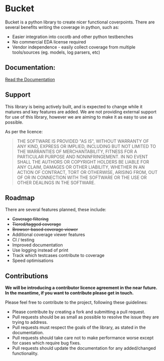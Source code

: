<!--
  ~ SPDX-License-Identifier: MIT
  ~ Copyright (c) 2023-2024 Vypercore. All Rights Reserved
  -->

# Bucket


Bucket is a python library to create nicer functional coverpoints. There are several benefits writing the coverage in python, such as:

* Easier integration into cocotb and other python testbenches
* No commercial EDA license required
* Vendor independence - easily collect coverage from multiple tools/sources (eg. models, log parsers, etc)

## Documentation:
[Read the Documentation](docs/index.md)

## Support
This library is being actively built, and is expected to change while it matures and key features are added.
We are not providing external support for use of this library, however we are aiming to make it as easy to use as possible.

As per the licence:
> THE SOFTWARE IS PROVIDED "AS IS", WITHOUT WARRANTY OF ANY KIND, EXPRESS OR
IMPLIED, INCLUDING BUT NOT LIMITED TO THE WARRANTIES OF MERCHANTABILITY,
FITNESS FOR A PARTICULAR PURPOSE AND NONINFRINGEMENT. IN NO EVENT SHALL THE
AUTHORS OR COPYRIGHT HOLDERS BE LIABLE FOR ANY CLAIM, DAMAGES OR OTHER
LIABILITY, WHETHER IN AN ACTION OF CONTRACT, TORT OR OTHERWISE, ARISING FROM,
OUT OF OR IN CONNECTION WITH THE SOFTWARE OR THE USE OR OTHER DEALINGS IN THE
SOFTWARE.

## Roadmap
There are several features planned, these include:

- <s>Coverage filtering</s>
- <s>Tiered/tagged coverage</s>
- <s>Browser-based coverage viewer</s>
- Additional coverage viewer features
- CI / testing
- Improved documentation
- Use logging instead of print
- Track which testcases contribute to coverage
- Speed optimisations

## Contributions

**We will be introducing a contributor licence agreement in the near future. In the meantime, if you want to contribute please get in touch.**

Please feel free to contribute to the project, following these guidelines:

* Please contribute by creating a fork and submitting a pull request.
* Pull requests should be as small as possible to resolve the issue they are trying to address.
* Pull requests must respect the goals of the library, as stated in the documentation.
* Pull requests should take care not to make performance worse except for cases which require bug fixes.
* Pull requests should update the documentation for any added/changed functionality.
